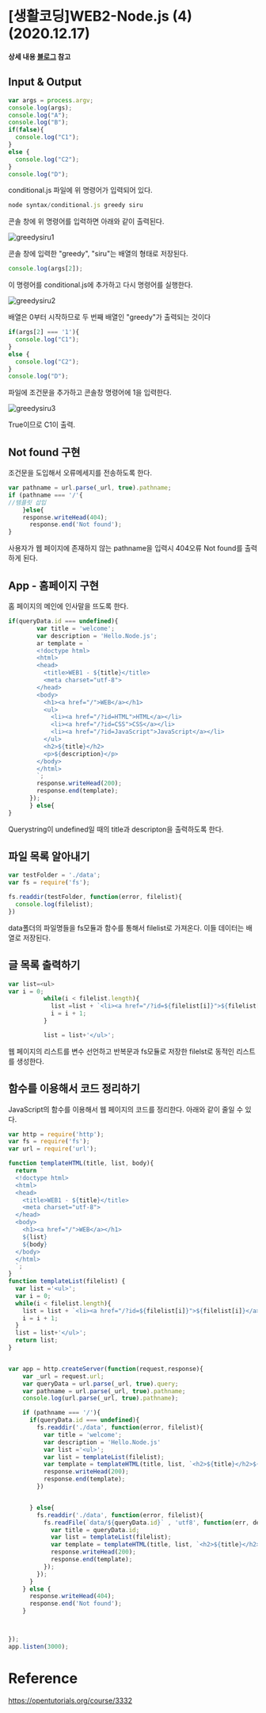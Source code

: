 # [생활코딩]WEB2-Node.js (4)(2020.12.17)



**상세 내용 [블로그](https://greedysiru.tistory.com/30) 참고**



## Input & Output

```javascript
var args = process.argv;
console.log(args);
console.log("A");
console.log("B");
if(false){
  console.log("C1");
}
else {
  console.log("C2");
}
console.log("D");
```

conditional.js 파일에 위 명령어가 입력되어 있다. 

```javascript
node syntax/conditional.js greedy siru
```

 콘솔 창에 위 명령어를 입력하면 아래와 같이 출력된다.

![greedysiru1](/ETC/images/Node4-1.png)

콘솔 창에 입력한 "greedy", "siru"는 배열의 형태로 저장된다.

```javascript
console.log(args[2]);
```

이 명령어를 conditional.js에 추가하고 다시 명령어를 실행한다.

![greedysiru2](/ETC/images/Node4-2.png)

배열은 0부터 시작하므로 두 번째 배열인 "greedy"가 출력되는 것이다

```javascript
if(args[2] === '1'){
  console.log("C1");
}
else {
  console.log("C2");
}
console.log("D");
```

파일에 조건문을 추가하고 콘솔창 명령어에 1을 입력한다.

![greedysiru3](/ETC/images/Node4-3.png)

True이므로 C1이 출력.



## Not found 구현

조건문을 도입해서 오류메세지를 전송하도록 한다.

```javascript
var pathname = url.parse(_url, true).pathname;
if (pathname === '/'{
//템플릿 삽입
    }else{
	response.writeHead(404);
      response.end('Not found');
}


```

사용자가 웹 페이지에 존재하지 않는 pathname을 입력시 404오류 Not found를 출력하게 된다.



## App - 홈페이지 구현

홈 페이지의 메인에 인사말을 뜨도록 한다.

```javascript
if(queryData.id === undefined){
        var title = 'welcome';
        var description = 'Hello.Node.js';
        ar template = `
        <!doctype html>
        <html>
        <head>
          <title>WEB1 - ${title}</title>
          <meta charset="utf-8">
        </head>
        <body>
          <h1><a href="/">WEB</a></h1>
          <ul>
            <li><a href="/?id=HTML">HTML</a></li>
            <li><a href="/?id=CSS">CSS</a></li>
            <li><a href="/?id=JavaScript">JavaScript</a></li>
          </ul>
          <h2>${title}</h2>
          <p>${description}</p>
        </body>
        </html>
        `;
        response.writeHead(200);
        response.end(template);
      });
      } else{
}
```

Querystring이 undefined일 때의 title과 descripton을 출력하도록 한다.



## 파일 목록 알아내기

```javascript
var testFolder = './data';
var fs = require('fs');

fs.readdir(testFolder, function(error, filelist){
  console.log(filelist);
})
```

data폴더의 파일명들을 fs모듈과 함수를 통해서 filelist로 가져온다. 이들 데이터는 배열로 저장된다.



## 글 목록 출력하기

```javascript
var list=<ul>
var i = 0;
          while(i < filelist.length){
            list =list + `<li><a href="/?id=${filelist[i]}">${filelist[i]}</a></li>`;
            i = i + 1;
          }

          list = list+'</ul>';
```

웹 페이지의 리스트를 변수 선언하고 반복문과 fs모듈로 저장한 filelst로 동적인 리스트를 생성한다.



## 함수를 이용해서 코드 정리하기

JavaScript의 함수를 이용해서 웹 페이지의 코드를 정리한다. 아래와 같이 줄일 수 있다.

```javascript
var http = require('http');
var fs = require('fs');
var url = require('url');

function templateHTML(title, list, body){
  return `
  <!doctype html>
  <html>
  <head>
    <title>WEB1 - ${title}</title>
    <meta charset="utf-8">
  </head>
  <body>
    <h1><a href="/">WEB</a></h1>
    ${list}
    ${body}
  </body>
  </html>
  `;
}
function templateList(filelist) {
  var list ='<ul>';
  var i = 0;
  while(i < filelist.length){
    list = list + `<li><a href="/?id=${filelist[i]}">${filelist[i]}</a></li>`;
    i = i + 1;
  }
  list = list+'</ul>';
  return list;
}


var app = http.createServer(function(request,response){
    var _url = request.url;
    var queryData = url.parse(_url, true).query;
    var pathname = url.parse(_url, true).pathname;
    console.log(url.parse(_url, true).pathname);

    if (pathname === '/'){
      if(queryData.id === undefined){
        fs.readdir('./data', function(error, filelist){
          var title = 'welcome';
          var description = 'Hello.Node.js'
          var list ='<ul>';
          var list = templateList(filelist);
          var template = templateHTML(title, list, `<h2>${title}</h2>${description}`);
          response.writeHead(200);
          response.end(template);
        })


      } else{
        fs.readdir('./data', function(error, filelist){
          fs.readFile(`data/${queryData.id}` , 'utf8', function(err, description){
            var title = queryData.id;
            var list = templateList(filelist);
            var template = templateHTML(title, list, `<h2>${title}</h2>${description}`);
            response.writeHead(200);
            response.end(template);
          });
        });
      }
    } else {
      response.writeHead(404);
      response.end('Not found');
    }



});
app.listen(3000);
```



# Reference

https://opentutorials.org/course/3332